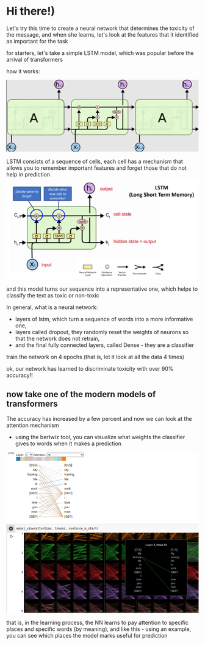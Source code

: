 # Hi there!)

Let's try this time to create a neural network that determines the toxicity of the message, and when she learns, let's look at the features that it identified as important for the task

for starters, let's take a simple LSTM model, which was popular before the arrival of transformers

how it works:

![header](https://github.com/MariaSultanbekova/mental_health_analyzer/blob/main/images/lstm_sequence.png)


LSTM consists of a sequence of cells, each cell has a mechanism that allows you to remember important features and forget those that do not help in prediction
![header](https://github.com/MariaSultanbekova/mental_health_analyzer/blob/main/images/lstm.png)

and this model turns our sequence into a representative one, which helps to classify the text as toxic or non-toxic

In general, what is a neural network: 
- layers of lstm, which turn a sequence of words into a more informative one, 
- layers called dropout, they randomly reset the weights of neurons so that the network does not retrain, 
- and the final fully connected layers, called Dense - they are a classifier

train the network on 4 epochs (that is, let it look at all the data 4 times)

ok, our network has learned to discriminate toxicity with over 90% accuracy!!





## now take one of the modern models of transformers


The accuracy has increased by a few percent and now we can look at the attention mechanism

- using the bertwiz tool, you can visualize what weights the classifier gives to words when it makes a prediction

![header](https://github.com/MariaSultanbekova/mental_health_analyzer/blob/main/images/attention.png)


that is, in the learning process, the NN learns to pay attention to specific places and specific words (by meaning), and like this - using an example, you can see which places the model marks useful for prediction
